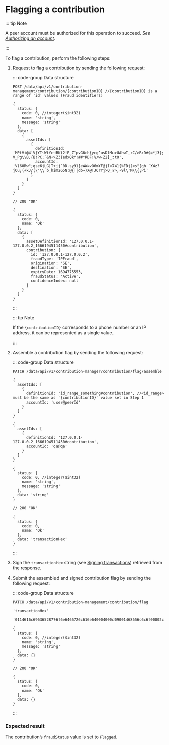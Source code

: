 # Flagging a contribution

::: tip Note

A peer account must be authorized for this operation to succeed. _See [Authorizing an account](authorizing-an-account.md)_.

:::

To flag a contribution, perform the following steps:

1. Request to flag a contribution by sending the following request:

   ::: code-group Data structure

   ```http [Request]
   POST /data/api/v1/contribution-management/contribution/{contributionID} //{contributionID} is a range of 'id' values (Fraud identifiers)
   ```

   ```json5 [Output structure]
   {
     status: {
       code: 0, //integer($int32)
       name: 'string',
       message: 'string'
     },
     data: [
       {
         assetIds: [
           {
             definitionId: 'MPtVi@4`V}YI~WtYc~BK(2!E_Z^pvG6ch{ycg^usDlMu>UAhwI_:C/>B:D#$=*]3{;-,\\,%t"vB5EK:3hGa+Y7p&mBS6xx2O>@?V_Pg\\B,{B!PC;`&N+>Z3{edxQkY!##*RDF!%/w-Z2]_:tO',
             accountId: 'V)60Rw";qse6jLG|T+ij`0D.sy91[eWW=vO6mYF@jI<741{%FDj(<s"[gh_`XWz?jOu;(+kJ/(\'\\`b_him2G5N:@{T|db~)X@TJ6rYj>Q_?>,-9l\'M\\{;Pi'
           }
         ]
       }
     ]
   }
   ```

   ```json5 [Output example]
   // 200 "OK"

   {
     status: {
       code: 0,
       name: 'Ok'
     },
     data: [
       {
         assetDefinitionId: '127.0.0.1-127.0.0.2_1666194511450#contribution',
         contribution: {
           id: '127.0.0.1-127.0.0.2',
           fraudType: 'IPFraud',
           origination: 'SE',
           destination: 'SE',
           expiryDate: 1694775553,
           fraudStatus: 'Active',
           confidenceIndex: null
         }
       }
     ]
   }
   ```

   :::

   ::: tip Note

   If the `{contributionID}` corresponds to a phone number or an IP address, it can be represented as a single value.

   :::

2. Assemble a contribution flag by sending the following request:

   ::: code-group Data structure

   ```http [Request]
   PATCH /data/api/v1/contribution-manager/contribution/flag/assemble
   ```

   ```json5 [Input structure]
   {
     assetIds: [
       {
         definitionId: 'id_range_something#contribution', //<id_range> must be the same as `{contributionID}` value set in Step 1
         accountId: 'user@peerId'
       }
     ]
   }
   ```

   ```json5 [Input example]
   {
     assetIds: [
       {
         definitionId: '127.0.0.1-127.0.0.2_1666194511450#contribution',
         accountId: 'qa@qa'
       }
     ]
   }
   ```

   ```json5 [Output structure]
   {
     status: {
       code: 0, //integer($int32)
       name: 'string',
       message: 'string'
     },
     data: 'string'
   }
   ```

   ```json5 [Output example]
   // 200 "OK"

   {
     status: {
       code: 0,
       name: 'Ok'
     },
     data: 'transactionHex'
   }
   ```

   :::

3. Sign the `transactionHex` string (see [Signing transactions](signing-transactions.md)) retrieved from the response.
4. Submit the assembled and signed contribution flag by sending the following request:

   ::: code-group Data structure

   ```http [Request]
   PATCH /data/api/v1/contribution-management/contribution/flag
   ```

   ```json5 [Input structure]
   'transactionHex'
   ```

   ```json5 [Input example]
   '0114616c69636528776f6e6465726c616e640004000d09001468656c6c6f00002cde318c87010000a0860100000000000000041c65643235353139807233bfc89dcbd68c19fde6ce6158225298ec1131b6a130d1aeb454c1ab5183c00101bef276fc36ba638abd422e76fd0e6df319df1c3d336ab60d7276333b4010bb7d962d04b273d9caf91cb8509581c0b55e1cdee371c52863a8b4b62c67fbfc870f'
   ```

   ```json5 [Output structure]
   {
     status: {
       code: 0, //integer($int32)
       name: 'string',
       message: 'string'
     },
     data: {}
   }
   ```

   ```json5 [Output example]
   // 200 "OK"

   {
     status: {
       code: 0,
       name: 'Ok'
     },
     data: {}
   }
   ```

   :::

### Expected result

The contribution’s `fraudStatus` value is set to `Flagged`.
